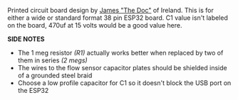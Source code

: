 Printed circuit board design by [James "The Doc"](https://www.youtube.com/@TheDocChannel) of Ireland. This is for either a wide or standard format 38 pin ESP32 board. C1 value isn't labeled on the board, 470uf at 15 volts would be a good value here.

**SIDE NOTES**
- The 1 meg resistor _(R1)_ actually works better when replaced by two of them in series _(2 megs)_
- The wires to the flow sensor capacitor plates should be shielded inside of a grounded steel braid
- Choose a low profile capacitor for C1 so it doesn't block the USB port on the ESP32
